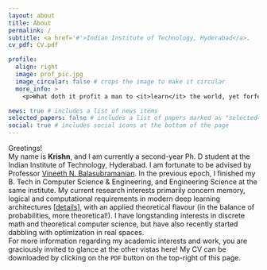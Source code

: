 ```yaml
---
layout: about
title: About
permalink: /
subtitle: <a href='#'>Indian Institute of Technology, Hyderabad</a>.
cv_pdf: CV.pdf

profile:
  align: right
  image: prof_pic.jpg
  image_circular: false # crops the image to make it circular
  more_info: >
    <p>What doth it profit a man to <it>learn</it> the world, yet forfeit the knowledge of his soul?</p>

news: true # includes a list of news items
selected_papers: false # includes a list of papers marked as "selected={true}"
social: true # includes social icons at the bottom of the page
---
```


Greetings! <br>
My name is **Krishn**, and I am currently a second-year Ph. D student at the Indian Institute of Technology, Hyderabad. I am fortunate to be advised by Professor [Vineeth N. Balasubramanian](https://people.iith.ac.in/vineethnb/). In the previous epoch, I finished my B. Tech in Computer Science & Engineering, and Engineering Science at the same institute. My current research interests primarily concern memory, logical and computational requirements in modern deep learning architectures [[details](https://krishnkher.github.io/blog/2024/research-statement/)], with an applied theoretical flavour (in the balance of probabilities, more theoretical!). I have longstanding interests in discrete math and theoretical computer science, but have also recently started dabbling with optimization in real spaces. <br>
For more information regarding my academic interests and work, you are graciously invited to glance at the other vistas here! My CV can be downloaded by clicking on the `PDF` button on the top-right of this page.